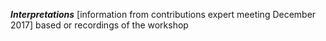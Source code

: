 


***Interpretations*** [information from contributions expert meeting December 2017]
based or recordings of the workshop 

